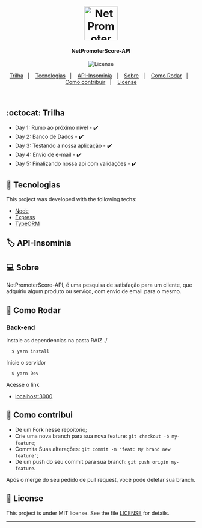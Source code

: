 <h1 align="center">
  <img alt="Net Promoter Score" title="#Net Promoter Score" src="#" width="90px" />
</h1>

<h4 align="center">
 NetPromoterScore-API
</h4>
<p align="center">

  <img alt="License" src="https://img.shields.io/badge/license-MIT-brightgreen">

<p align="center">
  <a href="#octocat-Trilha">Trilha</a>&nbsp;&nbsp;&nbsp;|&nbsp;&nbsp;&nbsp;
   <a href="#rocket-Tecnologias">Tecnologias</a>&nbsp;&nbsp;&nbsp;|&nbsp;&nbsp;&nbsp;
    <a href="#label-API-Insominia">API-Insominia</a>&nbsp;&nbsp;&nbsp;|&nbsp;&nbsp;&nbsp;
  <a href="#computer-Sobre">Sobre</a>&nbsp;&nbsp;&nbsp;|&nbsp;&nbsp;&nbsp;
  <a href="#runner-Como-Rodar">Como Rodar</a>&nbsp;&nbsp;&nbsp;|&nbsp;&nbsp;&nbsp;
  <a href="#-Como-contribui">Como contribuir</a>&nbsp;&nbsp;&nbsp;|&nbsp;&nbsp;&nbsp;
  <a href="#memo-license">License</a>
</p>

<br>


## :octocat: Trilha

- Day 1: Rumo ao próximo nível - :heavy_check_mark:
- Day 2: Banco de Dados - :heavy_check_mark:
- Day 3: Testando a nossa aplicação - :heavy_check_mark:
- Day 4: Envio de e-mail - :heavy_check_mark:
- Day 5: Finalizando nossa api com validações - :heavy_check_mark:

## :rocket: Tecnologias

This project was developed with the following techs:

- [Node](https://reactjs.org/)
- [Express](https://expressjs.com/pt-br/)
- [TypeORM](https://typeorm.io/#/)





## :label: API-Insominia



## :computer: Sobre

NetPromoterScore-API,  é uma pesquisa de satisfação para um cliente, que adquiriu algum produto ou serviço, com envio de email para o mesmo.

## :runner: Como Rodar

### Back-end
Instale as dependencias na pasta RAIZ ./
```
  $ yarn install

```

Inicie o servidor
```
  $ yarn Dev

```
Acesse o link

- [localhost:3000](https://localhost:3000)



## 🤔 Como contribui

- De um Fork nesse repoitorio;
- Crie uma nova branch para sua nova feature: `git checkout -b my-feature`;
- Commita Suas alterações: `git commit -m 'feat: My brand new feature'`;
- De um push do seu commit para sua branch: `git push origin my-feature`.

Após o merge do seu pedido de pull request, você pode deletar sua branch.

## :memo: License

This project is under MIT license. See the file [LICENSE](LICENSE) for details.

---
